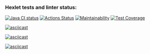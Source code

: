 ### Hexlet tests and linter status:
[![Java CI status](https://github.com/ArtemB91/java-project-lvl2/actions/workflows/java-ci.yml/badge.svg)](https://github.com/ArtemB91/java-project-lvl2/actions)
[![Actions Status](https://github.com/ArtemB91/java-project-lvl2/workflows/hexlet-check/badge.svg)](https://github.com/ArtemB91/java-project-lvl2/actions)
[![Maintainability](https://api.codeclimate.com/v1/badges/f2147d842c56a354df99/maintainability)](https://codeclimate.com/github/ArtemB91/java-project-lvl2/maintainability)
[![Test Coverage](https://api.codeclimate.com/v1/badges/f2147d842c56a354df99/test_coverage)](https://codeclimate.com/github/ArtemB91/java-project-lvl2/test_coverage)

[![asciicast](https://asciinema.org/a/2qjJDlDG2nOtjGDkssBan31dl.svg)](https://asciinema.org/a/2qjJDlDG2nOtjGDkssBan31dl)

[![asciicast](https://asciinema.org/a/WRRN0g94bvFMUr4NIWXdUZiXF.svg)](https://asciinema.org/a/WRRN0g94bvFMUr4NIWXdUZiXF)

[![asciicast](https://asciinema.org/a/5enSiMqInlGfdKsSqqveek2MA.svg)](https://asciinema.org/a/5enSiMqInlGfdKsSqqveek2MA)